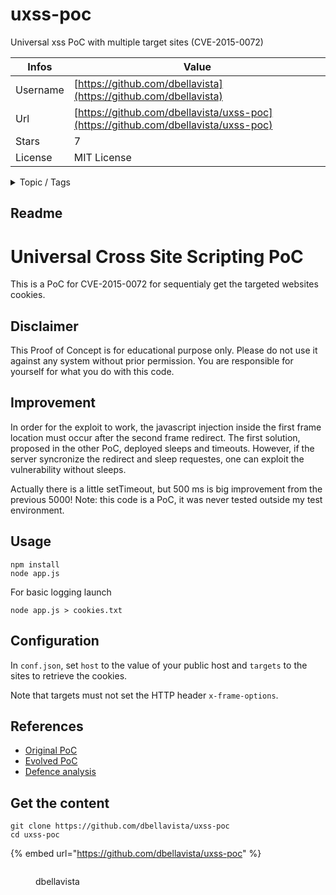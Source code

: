 # uxss-poc

Universal xss PoC with multiple target sites (CVE-2015-0072)

| Infos    | Value                                                              |
| -------- | -------------------------------------------------------------------|
| Username | [https://github.com/dbellavista](https://github.com/dbellavista) |
| Url      | [https://github.com/dbellavista/uxss-poc](https://github.com/dbellavista/uxss-poc)                                               |
| Stars    | 7                                                          |
| License  | MIT License                                                        |

<details>

<summary>Topic / Tags</summary>



</details>

## Readme

# Universal Cross Site Scripting PoC

This is a PoC for CVE-2015-0072 for sequentialy get the targeted websites cookies.

## Disclaimer

This Proof of Concept is for educational purpose only. Please do not use it against any system without prior permission. You are responsible for yourself for what you do with this code.

## Improvement

In order for the exploit to work, the javascript injection inside the first frame location must occur after the second frame redirect. The first solution, proposed in the other PoC, deployed sleeps and timeouts. However, if the server syncronize the redirect and sleep requestes, one can exploit the vulnerability without sleeps.

Actually there is a little setTimeout, but 500 ms is big improvement from the previous 5000! Note: this code is a PoC, it was never tested outside my test environment.

## Usage

    npm install
    node app.js

For basic logging launch

    node app.js > cookies.txt

## Configuration

In `conf.json`, set `host` to the value of your public host and `targets` to
the sites to retrieve the cookies.

Note that targets must not set the HTTP header `x-frame-options`.

## References

* [Original PoC](http://www.deusen.co.uk/items/insider3show.3362009741042107/)
* [Evolved PoC](http://packetstormsecurity.com/files/130308/Microsoft-Internet-Explorer-Universal-XSS-Proof-Of-Concept.html)
* [Defence analysis](http://sijmen.ruwhof.net/weblog/427-mitigations-against-critical-universal-cross-site-scripting-vulnerability-in-fully-patched-internet-explorer-10-and-11)



## Get the content

```
git clone https://github.com/dbellavista/uxss-poc
cd uxss-poc
```

{% embed url="https://github.com/dbellavista/uxss-poc" %}

<figure><img src="https://avatars.githubusercontent.com/u/1540321?v=4" alt=""><figcaption><p>dbellavista</p></figcaption></figure>
